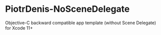 # PiotrDenis-NoSceneDelegate
 Objective-C backward compatible app template (without Scene Delegate) for Xcode 11+
